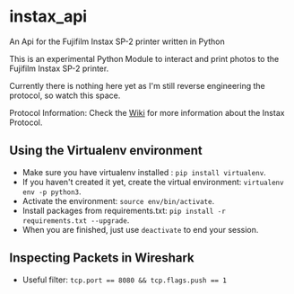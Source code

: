 # instax_api
An Api for the Fujifilm Instax SP-2 printer written in Python

This is an experimental Python Module to interact and print photos to the Fujifilm Instax SP-2 printer.

Currently there is nothing here yet as I'm still reverse engineering the protocol, so watch this space.

Protocol Information: Check the [Wiki](https://github.com/jpwsutton/instax_api/wiki) for more information about the Instax Protocol.




## Using the Virtualenv environment

* Make sure you have virtualenv installed : `pip install virtualenv`.
* If you haven't created it yet, create the virtual environment: `virtualenv env -p python3`.
* Activate the environment: `source env/bin/activate`.
* Install packages from requirements.txt: `pip install -r requirements.txt --upgrade`.
* When you are finished, just use `deactivate` to end your session.


## Inspecting Packets in Wireshark
* Useful filter: `tcp.port == 8080 && tcp.flags.push == 1`
